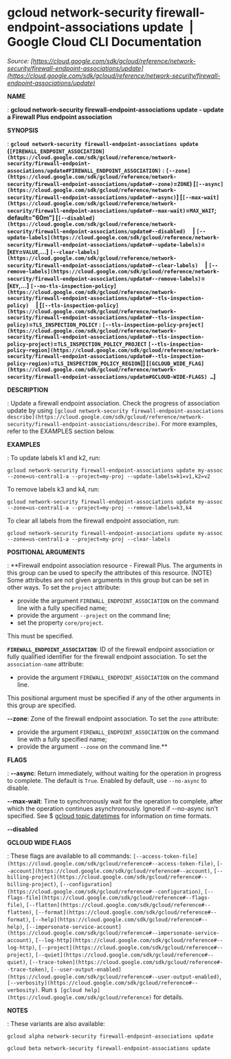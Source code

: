# gcloud network-security firewall-endpoint-associations update  |  Google Cloud CLI Documentation

*Source: [https://cloud.google.com/sdk/gcloud/reference/network-security/firewall-endpoint-associations/update](https://cloud.google.com/sdk/gcloud/reference/network-security/firewall-endpoint-associations/update)*

**NAME**

: **gcloud network-security firewall-endpoint-associations update - update a Firewall Plus endpoint association**

**SYNOPSIS**

: **`gcloud network-security firewall-endpoint-associations update` (`[FIREWALL_ENDPOINT_ASSOCIATION](https://cloud.google.com/sdk/gcloud/reference/network-security/firewall-endpoint-associations/update#FIREWALL_ENDPOINT_ASSOCIATION)` : `[--zone](https://cloud.google.com/sdk/gcloud/reference/network-security/firewall-endpoint-associations/update#--zone)`=`ZONE`) [`[--async](https://cloud.google.com/sdk/gcloud/reference/network-security/firewall-endpoint-associations/update#--async)`] [`[--max-wait](https://cloud.google.com/sdk/gcloud/reference/network-security/firewall-endpoint-associations/update#--max-wait)`=`MAX_WAIT`; default="60m"] [`[--disabled](https://cloud.google.com/sdk/gcloud/reference/network-security/firewall-endpoint-associations/update#--disabled)`     | `[--update-labels](https://cloud.google.com/sdk/gcloud/reference/network-security/firewall-endpoint-associations/update#--update-labels)`=[`KEY`=`VALUE`,…] `[--clear-labels](https://cloud.google.com/sdk/gcloud/reference/network-security/firewall-endpoint-associations/update#--clear-labels)`     | `[--remove-labels](https://cloud.google.com/sdk/gcloud/reference/network-security/firewall-endpoint-associations/update#--remove-labels)`=[`KEY`,…] `[--no-tls-inspection-policy](https://cloud.google.com/sdk/gcloud/reference/network-security/firewall-endpoint-associations/update#--tls-inspection-policy)`     | [`[--tls-inspection-policy](https://cloud.google.com/sdk/gcloud/reference/network-security/firewall-endpoint-associations/update#--tls-inspection-policy)`=`TLS_INSPECTION_POLICY` : `[--tls-inspection-policy-project](https://cloud.google.com/sdk/gcloud/reference/network-security/firewall-endpoint-associations/update#--tls-inspection-policy-project)`=`TLS_INSPECTION_POLICY_PROJECT` `[--tls-inspection-policy-region](https://cloud.google.com/sdk/gcloud/reference/network-security/firewall-endpoint-associations/update#--tls-inspection-policy-region)`=`TLS_INSPECTION_POLICY_REGION`]] [`[GCLOUD_WIDE_FLAG](https://cloud.google.com/sdk/gcloud/reference/network-security/firewall-endpoint-associations/update#GCLOUD-WIDE-FLAGS) …`]**

**DESCRIPTION**

: Update a firewall endpoint association. Check the progress of association update
by using `[gcloud
network-security firewall-endpoint-associations describe](https://cloud.google.com/sdk/gcloud/reference/network-security/firewall-endpoint-associations/describe)`.
For more examples, refer to the EXAMPLES section below.

**EXAMPLES**

: To update labels k1 and k2, run:

```
gcloud network-security firewall-endpoint-associations update my-assoc --zone=us-central1-a --project=my-proj --update-labels=k1=v1,k2=v2
```

To remove labels k3 and k4, run:

```
gcloud network-security firewall-endpoint-associations update my-assoc --zone=us-central1-a --project=my-proj --remove-labels=k3,k4
```

To clear all labels from the firewall endpoint association, run:

```
gcloud network-security firewall-endpoint-associations update my-assoc --zone=us-central1-a --project=my-proj --clear-labels
```

**POSITIONAL ARGUMENTS**

: **Firewall endpoint association resource - Firewall Plus. The arguments in this
group can be used to specify the attributes of this resource. (NOTE) Some
attributes are not given arguments in this group but can be set in other ways.
To set the `project` attribute:

- provide the argument `FIREWALL_ENDPOINT_ASSOCIATION` on the command
line with a fully specified name;
- provide the argument `--project` on the command line;
- set the property `core/project`.

This must be specified.

**`FIREWALL_ENDPOINT_ASSOCIATION`**:
ID of the firewall endpoint association or fully qualified identifier for the
firewall endpoint association.
To set the `association-name` attribute:

- provide the argument `FIREWALL_ENDPOINT_ASSOCIATION` on the command
line.

This positional argument must be specified if any of the other arguments in this
group are specified.

**--zone**:
Zone of the firewall endpoint association.
To set the `zone` attribute:

- provide the argument `FIREWALL_ENDPOINT_ASSOCIATION` on the command
line with a fully specified name;
- provide the argument `--zone` on the command line.**

**FLAGS**

: **--async**:
Return immediately, without waiting for the operation in progress to complete.
The default is `True`. Enabled by default, use
`--no-async` to disable.

**--max-wait**:
Time to synchronously wait for the operation to complete, after which the
operation continues asynchronously. Ignored if --no-async isn't specified. See $
[gcloud topic datetimes](https://cloud.google.com/sdk/gcloud/reference/topic/datetimes) for
information on time formats.

**--disabled**

**GCLOUD WIDE FLAGS**

: These flags are available to all commands: `[--access-token-file](https://cloud.google.com/sdk/gcloud/reference#--access-token-file)`,
`[--account](https://cloud.google.com/sdk/gcloud/reference#--account)`, `[--billing-project](https://cloud.google.com/sdk/gcloud/reference#--billing-project)`,
`[--configuration](https://cloud.google.com/sdk/gcloud/reference#--configuration)`,
`[--flags-file](https://cloud.google.com/sdk/gcloud/reference#--flags-file)`,
`[--flatten](https://cloud.google.com/sdk/gcloud/reference#--flatten)`, `[--format](https://cloud.google.com/sdk/gcloud/reference#--format)`, `[--help](https://cloud.google.com/sdk/gcloud/reference#--help)`, `[--impersonate-service-account](https://cloud.google.com/sdk/gcloud/reference#--impersonate-service-account)`,
`[--log-http](https://cloud.google.com/sdk/gcloud/reference#--log-http)`,
`[--project](https://cloud.google.com/sdk/gcloud/reference#--project)`, `[--quiet](https://cloud.google.com/sdk/gcloud/reference#--quiet)`, `[--trace-token](https://cloud.google.com/sdk/gcloud/reference#--trace-token)`, `[--user-output-enabled](https://cloud.google.com/sdk/gcloud/reference#--user-output-enabled)`,
`[--verbosity](https://cloud.google.com/sdk/gcloud/reference#--verbosity)`.
Run `$ [gcloud help](https://cloud.google.com/sdk/gcloud/reference)` for details.

**NOTES**

: These variants are also available:

```
gcloud alpha network-security firewall-endpoint-associations update
```

```
gcloud beta network-security firewall-endpoint-associations update
```